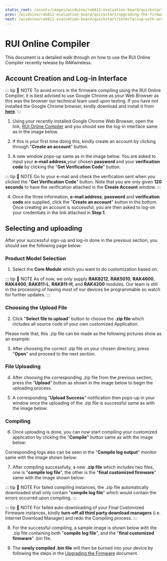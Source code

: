 ```yaml
---
static_root: /assets/images/wisduino/rak811-evaluation-board/quickstart/rui-online-compiler/
prev: /wisduino/rak811-evaluation-board/quickstart/upgrading-the-firmware.html
next: /wisduino/rak811-evaluation-board/quickstart/interfacing-with-arduino/
---
```


# RUI Online Compiler

This document is a detailed walk through on how to use the RUI Online Compiler recently release by RAKwireless. 

## Account Creation and Log-in Interface

::: tip 📝 NOTE
To avoid errors in the firmware compiling using the RUI Online Compiler, it is best advised to use Google Chrome as your Web Browser as this was the browser our technical team used upon testing. If you have not installed the Google Chrome browser, kindly download and install it from **[here](https://www.google.com/chrome/)**.
:::

1. Using your recently installed Google Chrome Web Browser, open the link, [RUI Online Compiler](http://47.112.137.11:12090/#/user/login) and you should see the log-in interface same as in the image below.

<rk-img
  src="/assets/images/wisduino/rak811-evaluation-board/quickstart/rui-online-compiler/b1osq3zcjjisbeqhbw5v.png"
  width="80%"
  figure-number="1"
  caption="RUI Online Compiler Log-in Window"
/>

2. If this is your first time doing this, kindly create an account by clicking through "**Create an account**" button.

3. A new window pops-up same as in the image below. You are asked to input your **e-mail address**,your chosen **password** and your **verification code** by clicking the "**Get Verification Code**" button.

<rk-img
  src="/assets/images/wisduino/rak811-evaluation-board/quickstart/rui-online-compiler/braswhitebuh33oaz3ns.png"
  width="80%"
  figure-number="2"
  caption="RUI Online Compiler Sign-up Window"
/>

::: tip 📝 NOTE
Go to your e-mail and check the verification sent when you clicked the "**Get Verification Code**" button. Note that you are only given **120 seconds** to have the verification attached in the **Create Account** window.
:::

4. Once the three information, **e-mail address**, **password** and **verification code** are supplied, click the "**Create an account**" button in the bottom. Once creating an account is successful, you are then asked to log-on your credentials in the link attached in **Step 1**.

## Selecting and uploading

After your successful sign-up and log-in done in the previous section, you should see the following page below:

<rk-img
  src="/assets/images/wisduino/rak811-evaluation-board/quickstart/rui-online-compiler/sc05a2h4fxqgiuit8ltj.png"
  width="100%"
  figure-number="3"
  caption="RUI Online Compiler Dashboard"
/>

### Product Model Selection

1. Select the **Core Module** which you want to do customization based on.

::: tip 📝 NOTE
As of now, we only supply **RAK8212**, **RAK5010**, **RAK4600**, **RAK4400**, **RAK811-L**, **RAK811-H**, and **RAK4200** modules. Our team is still in the processing of having most of our devices be programmable so watch for further updates.
:::

### Choosing the Upload File

2. Click "**Select file to upload**” button to choose the **.zip file** which includes all source code of your own customized Application.

<rk-img
  src="/assets/images/wisduino/rak811-evaluation-board/quickstart/rui-online-compiler/berjqqxwurxifkoikdrb.png"
  width="100%"
  figure-number="4"
  caption="Choosing your Customized .zip file in the RUI Online Compiler"
/>

Please note that, this .zip file can be made as the following pictures show as an example:

<rk-img
  src="/assets/images/wisduino/rak811-evaluation-board/quickstart/rui-online-compiler/bulgldidt55ohueksrcg.png"
  width="100%"
  figure-number="5"
  caption="Sample files in the Customized Application .zip File"
/>

3. After choosing the correct .zip file on your chosen directory, press "**Open**" and proceed to the next section.

### File Uploading

4. After choosing the corresponding .zip file from the previous section, press the "**Upload**" button as shown in the image below to begin the uploading process.

<rk-img
  src="/assets/images/wisduino/rak811-evaluation-board/quickstart/rui-online-compiler/dmxy8pph3jd6lzwh3l1z.png"
  width="100%"
  figure-number="6"
  caption="RUI Online Compiler Uploading"
/>

5. A corresponding "**Upload Success**" notification then pops-up in your window once the uploading of the .zip file is successful same as with the image below:

<rk-img
  src="/assets/images/wisduino/rak811-evaluation-board/quickstart/rui-online-compiler/tjkmvecfptby0ilwwqkc.png"
  width="100%"
  figure-number="7"
  caption="RUI Online Compiler Uploading Success"
/>

### Compiling

6. Once uploading is done, you can now start compiling your customized application by clicking the "**Compile**" button same as with the image below:

<rk-img
  src="/assets/images/wisduino/rak811-evaluation-board/quickstart/rui-online-compiler/hyrhkcj18gz4tgccqwko.png"
  width="100%"
  figure-number="8"
  caption="RUI Online Compiler Compiling"
/>

Corresponding logs also can be seen in the "**Compile log output**" monitor same with the image shown below:

<rk-img
  src="/assets/images/wisduino/rak811-evaluation-board/quickstart/rui-online-compiler/hxjpzr1sv5nw0a5ipuhi.png"
  width="100%"
  figure-number="9"
  caption="RUI Online Compiler Compiling Logs"
/>

7. After compiling successfully, a new **.zip file** which includes two files, one is "**compile log file**", the other is the "**final customized firmware**" same with the image shown below:

<rk-img
  src="/assets/images/wisduino/rak811-evaluation-board/quickstart/rui-online-compiler/eckuj9mipbwefieupcpz.png"
  width="100%"
  figure-number="10"
  caption=" Final Customized Firmware Auto-downloaded"
/>

::: tip 📝 NOTE
For failed compiling instances, the .zip file automatically downloaded shall only contain "**compile log file**" which would contain the errors occurred upon compiling.
:::

::: tip 📝 NOTE
For failed auto-downloading of your Final Customized Firmware instances, kindly **turn-off all third party download managers** (i.e. Internet Download Manager) and redo the Compiling process.
:::

8. For the successful compiling, a sample image is shown below with the .zip file containing both "**compile log file**", and the "**final customized firmware**" .bin file.

<rk-img
  src="/assets/images/wisduino/rak811-evaluation-board/quickstart/rui-online-compiler/aca52o0ukf3kzcoriatp.png"
  width="60%"
  figure-number="11"
  caption="Final Customized Firmware sample File"
/>

9. The **newly compiled .bin file** will then be burned into your device by following the steps in the [Upgrading the Firmware](upgrading-the-firmware) document.

